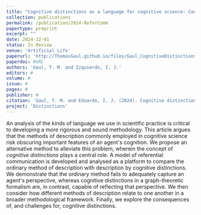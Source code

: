 ```yaml
---
title: "Cognitive distinctions as a language for cognitive science: Comparing methods of description in a model of referential communication"
collection: publications
permalink: /publication/2024-ReferComm
papertype: preprint
excerpt: ""
date: 2024-12-01
status: In Review
venue: 'Artificial Life'
paperurl: 'http://ThomasGaul.github.io/files/Gaul_CognitiveDistinctions.pdf'
paperdoi: #URL
authors: 'Gaul, T. M. and Izquierdo, I. J.'
editors: #
volume: #
issue: #
pages: #
publisher: #
citation: 'Gaul, T. M. and Eduardo, I. J. (2024). Cognitive distinctions as a language for cognitive science: Comparing methods of description in a model of referential communication. In Review.'
project: 'Distinctions'
---
```


An analysis of the kinds of language we use in scientific practice is critical to developing a more rigorous and sound methodology. This article argues that the methods of description commonly employed in cognitive science risk obscuring important features of an agent's cognition. We propose an alternative method to alleviate this problem, wherein the concept of <i>cognitive distinctions</i> plays a central role. A model of referential communication is developed and analysed as a platform to compare the ordinary method of description with description by cognitive distinctions. We demonstrate that the ordinary method fails to adequately capture an agent's perspective, whereas cognitive distinctions in a graph-theoretic formalism are, in contrast, capable of reflecting that perspective. We then consider how different methods of description relate to one another in a broader methodological framework. Finally, we explore the consequences of, and challenges for, cognitive distinctions.
